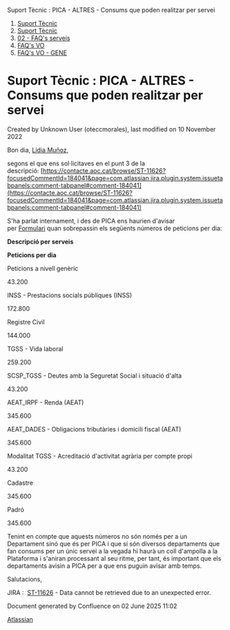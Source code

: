 Suport Tècnic : PICA - ALTRES - Consums que poden realitzar per servei  

1.  [Suport Tècnic](index.md)
2.  [Suport Tècnic](13893782.md)
3.  [02 - FAQ's serveis](26313393.md)
4.  [FAQ's VO](28705575.md)
5.  [FAQ's VO - GENE](28705577.md)

Suport Tècnic : PICA - ALTRES - Consums que poden realitzar per servei
======================================================================

Created by Unknown User (oteccmorales), last modified on 10 November 2022

Bon dia, [Lidia Muñoz](https://contacte.aoc.cat/secure/ViewProfile.jspa?name=lmunoz), 

segons el que ens sol·licitaves en el punt 3 de la descripció: [https://contacte.aoc.cat/browse/ST-11626?focusedCommentId=184041&page=com.atlassian.jira.plugin.system.issuetabpanels:comment-tabpanel#comment-184041](https://contacte.aoc.cat/browse/ST-11626?focusedCommentId=184041&page=com.atlassian.jira.plugin.system.issuetabpanels:comment-tabpanel#comment-184041)

S'ha parlat internament, i des de PICA ens haurien d'avisar per [Formulari](https://suport.aoc.cat/hc/ca/requests/new) quan sobrepassin els següents números de peticions per dia:

  

**Descripció per serveis**

**Peticions per dia**

Peticions a nivell genèric

43.200

INSS - Prestacions socials públiques (INSS)

172.800

Registre Civil

144.000

TGSS - Vida laboral

259.200

SCSP\_TGSS - Deutes amb la Seguretat Social i situació d'alta

43.200

AEAT\_IRPF - Renda (AEAT)

345.600

AEAT\_DADES - Obligacions tributàries i domicili fiscal (AEAT)

345.600

Modalitat TGSS - Acreditació d'activitat agrària per compte propi

43.200

Cadastre

345.600

Padró

345.600

  

  

Tenint en compte que aquests números no són només per a un Departament sinó que és per PICA i que si són diversos departaments que fan consums per un únic servei a la vegada hi haurà un coll d'ampolla a la Plataforma i s'aniran processant al seu ritme, per tant, és important que els departaments avisin a PICA per a que ens puguin avisar amb temps. 

Salutacions,  

  

JIRA :  [ST-11626](https://contacte.aoc.cat/browse/ST-11626?src=confmacro) - Data cannot be retrieved due to an unexpected error.

Document generated by Confluence on 02 June 2025 11:02

[Atlassian](http://www.atlassian.com/)